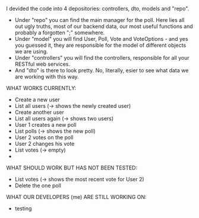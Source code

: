 I devided the code into 4 depositories: controllers, dto, models and "repo".

- Under "repo" you can find the main manager for the poll. Here lies all out ugly truths, most of our backend data, our most useful functions and probably a forgotten ";" somewhere.
- Under "model" you will find User, Poll, Vote and VoteOptions - and yes you guessed it, they are responsible for the model of different objects we are using.
- Under "controllers" you will find the controllers, responsible for all your RESTful web services.
- And "dto" is there to look pretty. No, literally, esier to see what data we are working with this way.

WHAT WORKS CURRENTLY:
- Create a new user
- List all users (-> shows the newly created user)
- Create another user
- List all users again (-> shows two users)
- User 1 creates a new poll
- List polls (-> shows the new poll)
- User 2 votes on the poll
- User 2 changes his vote
- List votes (-> empty)
- 
WHAT SHOULD WORK BUT HAS NOT BEEN TESTED:
- List votes (-> shows the most recent vote for User 2)
- Delete the one poll

WHAT OUR DEVELOPERS (me) ARE STILL WORKING ON:
- testing
